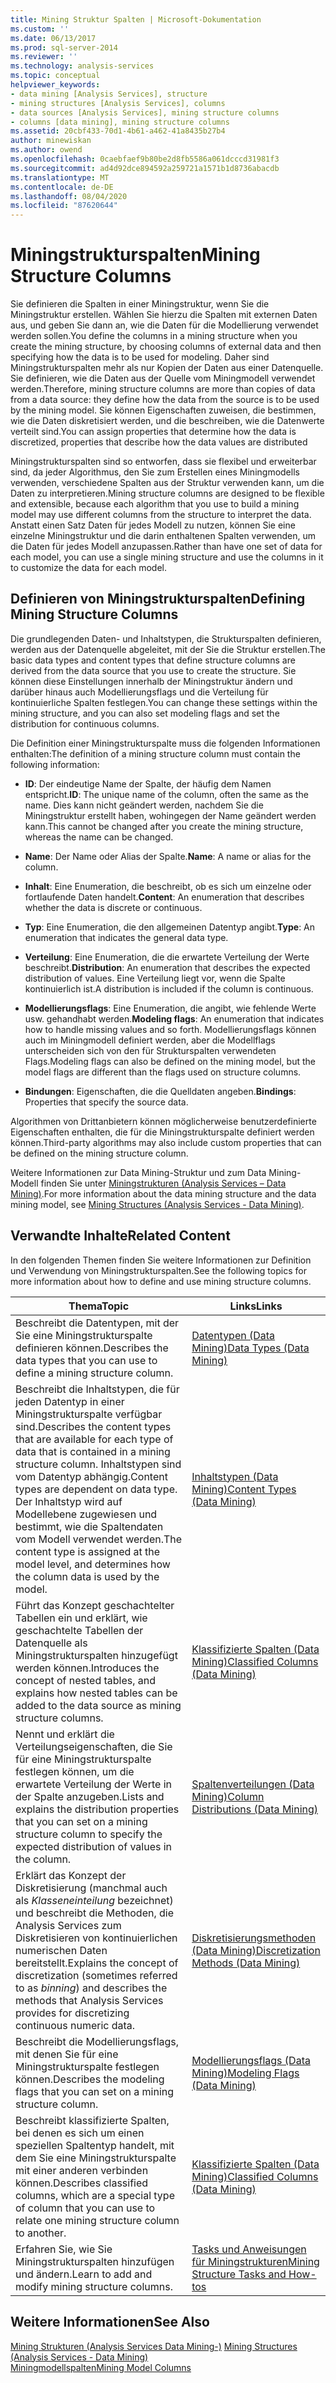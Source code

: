 ```yaml
---
title: Mining Struktur Spalten | Microsoft-Dokumentation
ms.custom: ''
ms.date: 06/13/2017
ms.prod: sql-server-2014
ms.reviewer: ''
ms.technology: analysis-services
ms.topic: conceptual
helpviewer_keywords:
- data mining [Analysis Services], structure
- mining structures [Analysis Services], columns
- data sources [Analysis Services], mining structure columns
- columns [data mining], mining structure columns
ms.assetid: 20cbf433-70d1-4b61-a462-41a8435b27b4
author: minewiskan
ms.author: owend
ms.openlocfilehash: 0caebfaef9b80be2d8fb5586a061dcccd31981f3
ms.sourcegitcommit: ad4d92dce894592a259721a1571b1d8736abacdb
ms.translationtype: MT
ms.contentlocale: de-DE
ms.lasthandoff: 08/04/2020
ms.locfileid: "87620644"
---
```

# <a name="mining-structure-columns"></a><span data-ttu-id="24d6e-102">Miningstrukturspalten</span><span class="sxs-lookup"><span data-stu-id="24d6e-102">Mining Structure Columns</span></span>
  <span data-ttu-id="24d6e-103">Sie definieren die Spalten in einer Miningstruktur, wenn Sie die Miningstruktur erstellen. Wählen Sie hierzu die Spalten mit externen Daten aus, und geben Sie dann an, wie die Daten für die Modellierung verwendet werden sollen.</span><span class="sxs-lookup"><span data-stu-id="24d6e-103">You define the columns in a mining structure when you create the mining structure, by choosing columns of external data and then specifying how the data is to be used for modeling.</span></span> <span data-ttu-id="24d6e-104">Daher sind Miningstrukturspalten mehr als nur Kopien der Daten aus einer Datenquelle. Sie definieren, wie die Daten aus der Quelle vom Miningmodell verwendet werden.</span><span class="sxs-lookup"><span data-stu-id="24d6e-104">Therefore, mining structure columns are more than copies of data from a data source: they define how the data from the source is to be used by the mining model.</span></span> <span data-ttu-id="24d6e-105">Sie können Eigenschaften zuweisen, die bestimmen, wie die Daten diskretisiert werden, und die beschreiben, wie die Datenwerte verteilt sind.</span><span class="sxs-lookup"><span data-stu-id="24d6e-105">You can assign properties that determine how the data is discretized, properties that describe how the data values are distributed</span></span>  
  
 <span data-ttu-id="24d6e-106">Miningstrukturspalten sind so entworfen, dass sie flexibel und erweiterbar sind, da jeder Algorithmus, den Sie zum Erstellen eines Miningmodells verwenden, verschiedene Spalten aus der Struktur verwenden kann, um die Daten zu interpretieren.</span><span class="sxs-lookup"><span data-stu-id="24d6e-106">Mining structure columns are designed to be flexible and extensible, because each algorithm that you use to build a mining model may use different columns from the structure to interpret the data.</span></span> <span data-ttu-id="24d6e-107">Anstatt einen Satz Daten für jedes Modell zu nutzen, können Sie eine einzelne Miningstruktur und die darin enthaltenen Spalten verwenden, um die Daten für jedes Modell anzupassen.</span><span class="sxs-lookup"><span data-stu-id="24d6e-107">Rather than have one set of data for each model, you can use a single mining structure and use the columns in it to customize the data for each model.</span></span>  
  
## <a name="defining-mining-structure-columns"></a><span data-ttu-id="24d6e-108">Definieren von Miningstrukturspalten</span><span class="sxs-lookup"><span data-stu-id="24d6e-108">Defining Mining Structure Columns</span></span>  
 <span data-ttu-id="24d6e-109">Die grundlegenden Daten- und Inhaltstypen, die Strukturspalten definieren, werden aus der Datenquelle abgeleitet, mit der Sie die Struktur erstellen.</span><span class="sxs-lookup"><span data-stu-id="24d6e-109">The basic data types and content types that define structure columns are derived from the data source that you use to create the structure.</span></span> <span data-ttu-id="24d6e-110">Sie können diese Einstellungen innerhalb der Miningstruktur ändern und darüber hinaus auch Modellierungsflags und die Verteilung für kontinuierliche Spalten festlegen.</span><span class="sxs-lookup"><span data-stu-id="24d6e-110">You can change these settings within the mining structure, and you can also set modeling flags and set the distribution for continuous columns.</span></span>  
  
 <span data-ttu-id="24d6e-111">Die Definition einer Miningstrukturspalte muss die folgenden Informationen enthalten:</span><span class="sxs-lookup"><span data-stu-id="24d6e-111">The definition of a mining structure column must contain the following information:</span></span>  
  
-   <span data-ttu-id="24d6e-112">**ID**: Der eindeutige Name der Spalte, der häufig dem Namen entspricht.</span><span class="sxs-lookup"><span data-stu-id="24d6e-112">**ID**: The unique name of the column, often the same as the name.</span></span> <span data-ttu-id="24d6e-113">Dies kann nicht geändert werden, nachdem Sie die Miningstruktur erstellt haben, wohingegen der Name geändert werden kann.</span><span class="sxs-lookup"><span data-stu-id="24d6e-113">This cannot be changed after you create the mining structure, whereas the name can be changed.</span></span>  
  
-   <span data-ttu-id="24d6e-114">**Name**: Der Name oder Alias der Spalte.</span><span class="sxs-lookup"><span data-stu-id="24d6e-114">**Name**: A name or alias for the column.</span></span>  
  
-   <span data-ttu-id="24d6e-115">**Inhalt**: Eine Enumeration, die beschreibt, ob es sich um einzelne oder fortlaufende Daten handelt.</span><span class="sxs-lookup"><span data-stu-id="24d6e-115">**Content**: An enumeration that describes whether the data is discrete or continuous.</span></span>  
  
-   <span data-ttu-id="24d6e-116">**Typ**: Eine Enumeration, die den allgemeinen Datentyp angibt.</span><span class="sxs-lookup"><span data-stu-id="24d6e-116">**Type**: An enumeration that indicates the general data type.</span></span>  
  
-   <span data-ttu-id="24d6e-117">**Verteilung**: Eine Enumeration, die die erwartete Verteilung der Werte beschreibt.</span><span class="sxs-lookup"><span data-stu-id="24d6e-117">**Distribution**: An enumeration that describes the expected distribution of values.</span></span> <span data-ttu-id="24d6e-118">Eine Verteilung liegt vor, wenn die Spalte kontinuierlich ist.</span><span class="sxs-lookup"><span data-stu-id="24d6e-118">A distribution is included if the column is continuous.</span></span>  
  
-   <span data-ttu-id="24d6e-119">**Modellierungsflags**: Eine Enumeration, die angibt, wie fehlende Werte usw. gehandhabt werden.</span><span class="sxs-lookup"><span data-stu-id="24d6e-119">**Modeling flags**: An enumeration that indicates how to handle missing values and so forth.</span></span> <span data-ttu-id="24d6e-120">Modellierungsflags können auch im Miningmodell definiert werden, aber die Modellflags unterscheiden sich von den für Strukturspalten verwendeten Flags.</span><span class="sxs-lookup"><span data-stu-id="24d6e-120">Modeling flags can also be defined on the mining model, but the model flags are different than the flags used on structure columns.</span></span>  
  
-   <span data-ttu-id="24d6e-121">**Bindungen**: Eigenschaften, die die Quelldaten angeben.</span><span class="sxs-lookup"><span data-stu-id="24d6e-121">**Bindings**: Properties that specify the source data.</span></span>  
  
 <span data-ttu-id="24d6e-122">Algorithmen von Drittanbietern können möglicherweise benutzerdefinierte Eigenschaften enthalten, die für die Miningstrukturspalte definiert werden können.</span><span class="sxs-lookup"><span data-stu-id="24d6e-122">Third-party algorithms may also include custom properties that can be defined on the mining structure column.</span></span>  
  
 <span data-ttu-id="24d6e-123">Weitere Informationen zur Data Mining-Struktur und zum Data Mining-Modell finden Sie unter [Miningstrukturen &#40;Analysis Services – Data Mining&#41;](mining-structures-analysis-services-data-mining.md).</span><span class="sxs-lookup"><span data-stu-id="24d6e-123">For more information about the data mining structure and the data mining model, see [Mining Structures &#40;Analysis Services - Data Mining&#41;](mining-structures-analysis-services-data-mining.md).</span></span>  
  
## <a name="related-content"></a><span data-ttu-id="24d6e-124">Verwandte Inhalte</span><span class="sxs-lookup"><span data-stu-id="24d6e-124">Related Content</span></span>  
 <span data-ttu-id="24d6e-125">In den folgenden Themen finden Sie weitere Informationen zur Definition und Verwendung von Miningstrukturspalten.</span><span class="sxs-lookup"><span data-stu-id="24d6e-125">See the following topics for more information about how to define and use mining structure columns.</span></span>  
  
|<span data-ttu-id="24d6e-126">Thema</span><span class="sxs-lookup"><span data-stu-id="24d6e-126">Topic</span></span>|<span data-ttu-id="24d6e-127">Links</span><span class="sxs-lookup"><span data-stu-id="24d6e-127">Links</span></span>|  
|-----------|-----------|  
|<span data-ttu-id="24d6e-128">Beschreibt die Datentypen, mit der Sie eine Miningstrukturspalte definieren können.</span><span class="sxs-lookup"><span data-stu-id="24d6e-128">Describes the data types that you can use to define a mining structure column.</span></span>|[<span data-ttu-id="24d6e-129">Datentypen &#40;Data Mining&#41;</span><span class="sxs-lookup"><span data-stu-id="24d6e-129">Data Types &#40;Data Mining&#41;</span></span>](data-types-data-mining.md)|  
|<span data-ttu-id="24d6e-130">Beschreibt die Inhaltstypen, die für jeden Datentyp in einer Miningstrukturspalte verfügbar sind.</span><span class="sxs-lookup"><span data-stu-id="24d6e-130">Describes the content types that are available for each type of data that is contained in a mining structure column.</span></span> <span data-ttu-id="24d6e-131">Inhaltstypen sind vom Datentyp abhängig.</span><span class="sxs-lookup"><span data-stu-id="24d6e-131">Content types are dependent on data type.</span></span> <span data-ttu-id="24d6e-132">Der Inhaltstyp wird auf Modellebene zugewiesen und bestimmt, wie die Spaltendaten vom Modell verwendet werden.</span><span class="sxs-lookup"><span data-stu-id="24d6e-132">The content type is assigned at the model level, and determines how the column data is used by the model.</span></span>|[<span data-ttu-id="24d6e-133">Inhaltstypen &#40;Data Mining&#41;</span><span class="sxs-lookup"><span data-stu-id="24d6e-133">Content Types &#40;Data Mining&#41;</span></span>](content-types-data-mining.md)|  
|<span data-ttu-id="24d6e-134">Führt das Konzept geschachtelter Tabellen ein und erklärt, wie geschachtelte Tabellen der Datenquelle als Miningstrukturspalten hinzugefügt werden können.</span><span class="sxs-lookup"><span data-stu-id="24d6e-134">Introduces the concept of nested tables, and explains how nested tables can be added to the data source as mining structure columns.</span></span>|[<span data-ttu-id="24d6e-135">Klassifizierte Spalten &#40;Data Mining&#41;</span><span class="sxs-lookup"><span data-stu-id="24d6e-135">Classified Columns &#40;Data Mining&#41;</span></span>](classified-columns-data-mining.md)|  
|<span data-ttu-id="24d6e-136">Nennt und erklärt die Verteilungseigenschaften, die Sie für eine Miningstrukturspalte festlegen können, um die erwartete Verteilung der Werte in der Spalte anzugeben.</span><span class="sxs-lookup"><span data-stu-id="24d6e-136">Lists and explains the distribution properties that you can set on a mining structure column to specify the expected distribution of values in the column.</span></span>|[<span data-ttu-id="24d6e-137">Spaltenverteilungen &#40;Data Mining&#41;</span><span class="sxs-lookup"><span data-stu-id="24d6e-137">Column Distributions &#40;Data Mining&#41;</span></span>](column-distributions-data-mining.md)|  
|<span data-ttu-id="24d6e-138">Erklärt das Konzept der Diskretisierung (manchmal auch als *Klasseneinteilung* bezeichnet) und beschreibt die Methoden, die Analysis Services zum Diskretisieren von kontinuierlichen numerischen Daten bereitstellt.</span><span class="sxs-lookup"><span data-stu-id="24d6e-138">Explains the concept of discretization (sometimes referred to as *binning*) and describes the methods that Analysis Services provides for discretizing continuous numeric data.</span></span>|[<span data-ttu-id="24d6e-139">Diskretisierungsmethoden &#40;Data Mining&#41;</span><span class="sxs-lookup"><span data-stu-id="24d6e-139">Discretization Methods &#40;Data Mining&#41;</span></span>](discretization-methods-data-mining.md)|  
|<span data-ttu-id="24d6e-140">Beschreibt die Modellierungsflags, mit denen Sie für eine Miningstrukturspalte festlegen können.</span><span class="sxs-lookup"><span data-stu-id="24d6e-140">Describes the modeling flags that you can set on a mining structure column.</span></span>|[<span data-ttu-id="24d6e-141">Modellierungsflags &#40;Data Mining&#41;</span><span class="sxs-lookup"><span data-stu-id="24d6e-141">Modeling Flags &#40;Data Mining&#41;</span></span>](modeling-flags-data-mining.md)|  
|<span data-ttu-id="24d6e-142">Beschreibt klassifizierte Spalten, bei denen es sich um einen speziellen Spaltentyp handelt, mit dem Sie eine Miningstrukturspalte mit einer anderen verbinden können.</span><span class="sxs-lookup"><span data-stu-id="24d6e-142">Describes classified columns, which are a special type of column that you can use to relate one mining structure column to another.</span></span>|[<span data-ttu-id="24d6e-143">Klassifizierte Spalten &#40;Data Mining&#41;</span><span class="sxs-lookup"><span data-stu-id="24d6e-143">Classified Columns &#40;Data Mining&#41;</span></span>](classified-columns-data-mining.md)|  
|<span data-ttu-id="24d6e-144">Erfahren Sie, wie Sie Miningstrukturspalten hinzufügen und ändern.</span><span class="sxs-lookup"><span data-stu-id="24d6e-144">Learn to add and modify mining structure columns.</span></span>|[<span data-ttu-id="24d6e-145">Tasks und Anweisungen für Miningstrukturen</span><span class="sxs-lookup"><span data-stu-id="24d6e-145">Mining Structure Tasks and How-tos</span></span>](mining-structure-tasks-and-how-tos.md)|  
  
## <a name="see-also"></a><span data-ttu-id="24d6e-146">Weitere Informationen</span><span class="sxs-lookup"><span data-stu-id="24d6e-146">See Also</span></span>  
 <span data-ttu-id="24d6e-147">[Mining Strukturen &#40;Analysis Services Data Mining-&#41;](mining-structures-analysis-services-data-mining.md) </span><span class="sxs-lookup"><span data-stu-id="24d6e-147">[Mining Structures &#40;Analysis Services - Data Mining&#41;](mining-structures-analysis-services-data-mining.md) </span></span>  
 [<span data-ttu-id="24d6e-148">Miningmodellspalten</span><span class="sxs-lookup"><span data-stu-id="24d6e-148">Mining Model Columns</span></span>](mining-model-columns.md)  
  
  
